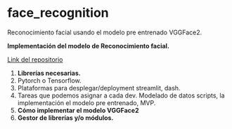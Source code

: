 # face_recognition

Reconocimiento facial usando el modelo pre entrenado VGGFace2.

**Implementación del modelo de Reconocimiento facial.**

[Link del repositorio](https://github.com/royquillca/face_recognition)

1. **Librerías necesarias.**
2. Pytorch o Tensorflow.
3. Plataformas para desplegar/deployment streamlit, dash.
4. Tareas que podemos asignar a cada dev. Modelado de datos scripts, la implementación el modelo pre entrenado, MVP.
5. **Cómo implementar el modelo  VGGFace2**
6. **Gestor de librerías y/o módulos.**